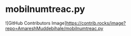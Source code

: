 # mobilnumtreac.py

![GitHub Contributors Image]https://contrib.rocks/image?repo=AmareshMuddebihale/mobilnumtreac.py
